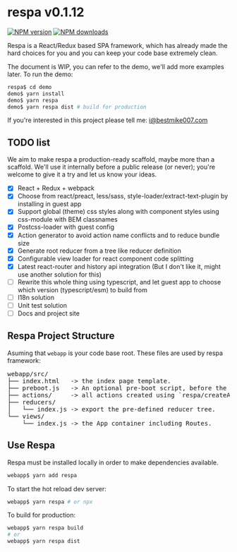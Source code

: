 # respa v0.1.12

<span class="badge-npmversion"><a href="https://npmjs.org/package/respa" title="View this project on NPM"><img src="https://img.shields.io/npm/v/respa.svg" alt="NPM version" /></a></span>
<span class="badge-npmdownloads"><a href="https://npmjs.org/package/respa" title="View this project on NPM"><img src="https://img.shields.io/npm/dm/respa.svg" alt="NPM downloads" /></a></span>

Respa is a React/Redux based SPA framework, which has already made the hard choices for you and you can keep your code base extremely clean.

The document is WIP, you can refer to the demo, we'll add more examples later. To run the demo:

``` bash
respa$ cd demo
demo$ yarn install
demo$ yarn respa
demo$ yarn respa dist # build for production
```

If you're interested in this project please tell me: i@bestmike007.com

## TODO list

We aim to make respa a production-ready scaffold, maybe more than a scaffold. We'll use it internally before a public release (or never); you're welcome to give it a try and let us know your ideas.

+ [x] React + Redux + webpack
+ [x] Choose from react/preact, less/sass, style-loader/extract-text-plugin by installing in guest app
+ [x] Support global (theme) css styles along with component styles using css-module with BEM classnames
+ [x] Postcss-loader with guest config
+ [x] Action generator to avoid action name conflicts and to reduce bundle size
+ [x] Generate root reducer from a tree like reducer definition
+ [x] Configurable view loader for react component code splitting
+ [x] Latest react-router and history api integration (But I don't like it, might use another solution for this)
+ [ ] Rewrite this whole thing using typescript, and let guest app to choose which version (typescript/esm) to build from
+ [ ] I18n solution
+ [ ] Unit test solution
+ [ ] Docs and project site

## Respa Project Structure

Asuming that `webapp` is your code base root. These files are used by respa framework:

<pre>
webapp/src/
├── index.html   -> the index page template.
├── preboot.js   -> An optional pre-boot script, before the react app is loaded, e.g. login redirect, pre-load user info or app config, etc.
├── actions/     -> all actions created using `respa/createAction`
├── reducers/
│   └── index.js -> export the pre-defined reducer tree.
└── views/
    └── index.js -> the App container including Routes.
</pre>

## Use Respa

Respa must be installed locally in order to make dependencies available.

``` bash
webapp$ yarn add respa
```

To start the hot reload dev server:

``` bash
webapp$ yarn respa # or npx
```

To build for production:

``` bash
webapp$ yarn respa build
# or
webapp$ yarn respa dist
```
